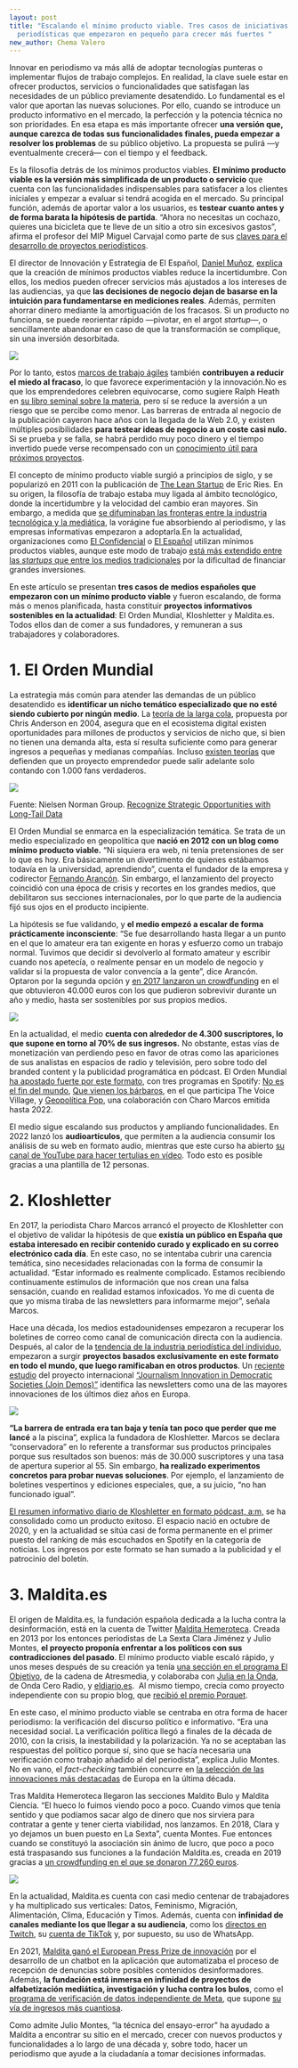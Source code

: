 ```yaml
---
layout: post
title: "Escalando el mínimo producto viable. Tres casos de iniciativas
  periodísticas que empezaron en pequeño para crecer más fuertes "
new_author: Chema Valero
---
```

Innovar en periodismo va más allá de adoptar tecnologías punteras o implementar flujos de trabajo complejos. En realidad, la clave suele estar en ofrecer productos, servicios o funcionalidades que satisfagan las necesidades de un público previamente desatendido. Lo fundamental es el valor que aportan las nuevas soluciones. Por ello, cuando se introduce un producto informativo en el mercado, la perfección y la potencia técnica no son prioridades. En esa etapa es más importante ofrecer **una versión que, aunque carezca de todas sus funcionalidades finales, pueda empezar a resolver los problemas** de su público objetivo. La propuesta se pulirá —y eventualmente crecerá— con el tiempo y el feedback.

Es la filosofía detrás de los mínimos productos viables. **El mínimo producto viable es la versión más simplificada de un producto o servicio** que cuenta con las funcionalidades indispensables para satisfacer a los clientes iniciales y empezar a evaluar si tendrá acogida en el mercado. Su principal función, además de aportar valor a los usuarios, es **testear cuanto antes y de forma barata la hipótesis de partida**. “Ahora no necesitas un cochazo, quieres una bicicleta que te lleve de un sitio a otro sin excesivos gastos”, afirma el profesor del MIP Miguel Carvajal como parte de sus [claves para el desarrollo de proyectos periodísticos](https://mip.umh.es/blog/2016/07/03/fases-desarrollo-proyectos-periodisticos/).

El director de Innovación y Estrategia de El Español, [Daniel Muñoz](https://www.linkedin.com/in/danielmguerrero/?originalSubdomain=es), [explica](https://lab.elconfidencial.com/el-producto-m%C3%ADnimo-viable-mvp-tambi%C3%A9n-funciona-en-los-medios-diez-motivos-para-ponerlo-en-pr-3a6e43e32d1c) que la creación de mínimos productos viables reduce la incertidumbre. Con ellos, los medios pueden ofrecer servicios más ajustados a los intereses de las audiencias, ya que **las decisiones de negocio dejan de basarse en la intuición para fundamentarse en mediciones reales**. Además, permiten ahorrar dinero mediante la amortiguación de los fracasos. Si un producto no funciona, se puede reorientar rápido —pivotar, en el argot *startup—*, o sencillamente abandonar en caso de que la transformación se complique, sin una inversión desorbitada.



![](/images/shots/jason-goodman-oalh2mojuuk-unsplash.jpg)

Por lo tanto, estos [marcos de trabajo ágiles](https://revista.profesionaldelainformacion.com/index.php/EPI/article/view/epi.2019.sep.14) también **contribuyen a reducir el miedo al fracaso**, lo que favorece experimentación y la innovación.No es que los emprendedores celebren equivocarse, como sugiere Ralph Heath en [su libro seminal sobre la materia](https://www.goodreads.com/book/show/6097428-celebrating-failure), pero sí se reduce la aversión a un riesgo que se percibe como menor. Las barreras de entrada al negocio de la publicación cayeron hace años con la llegada de la Web 2.0, y existen múltiples posibilidades **para testear ideas de negocio a un coste casi nulo.** Si se prueba y se falla, se habrá perdido muy poco dinero y el tiempo invertido puede verse recompensado con un [conocimiento útil para próximos proyectos](https://mip.umh.es/blog/2022/04/06/fallar-para-seguir-mejorando-cinco-motivos-fracasan-ideas/).

El concepto de mínimo producto viable surgió a principios de siglo, y se popularizó en 2011 con la publicación de [The Lean Startup](https://www.amazon.es/Lean-Startup-Entrepreneurs-Continuous-Innovation/dp/0307887898) de Eric Ries. En su origen, la filosofía de trabajo estaba muy ligada al ámbito tecnológico, donde la incertidumbre y la velocidad del cambio eran mayores. Sin embargo, a medida que [se difuminaban las fronteras entre la industria tecnológica y la mediática](https://revista.profesionaldelainformacion.com/index.php/EPI/article/view/86483), la vorágine fue absorbiendo al periodismo, y las empresas informativas empezaron a adoptarla.En la actualidad, organizaciones como [El Confidencial](http://dspace.umh.es/handle/11000/25509) o [El Español](https://mip.umh.es/blog/2016/10/26/manual-libro-como-innovar-periodismo/) utilizan mínimos productos viables, aunque este modo de trabajo [está más extendido entre las *startups* que entre los medios tradicionales](https://nuevaepoca.revistalatinacs.org/index.php/revista/article/view/553) por la dificultad de financiar grandes inversiones.

En este artículo se presentan **tres casos de medios españoles que empezaron con un mínimo producto viable** y fueron escalando, de forma más o menos planificada, hasta constituir **proyectos informativos sostenibles en la actualidad**: El Orden Mundial, Kloshletter y Maldita.es. Todos ellos dan de comer a sus fundadores, y remuneran a sus trabajadores y colaboradores.

# 1. El Orden Mundial

La estrategia más común para atender las demandas de un público desatendido es **identificar un nicho temático especializado que no esté siendo cubierto por ningún medio**. La [teoría de la larga cola](https://www.wired.com/2004/10/tail/), propuesta por Chris Anderson en 2004, asegura que en el ecosistema digital existen oportunidades para millones de productos y servicios de nicho que, si bien no tienen una demanda alta, esta sí resulta suficiente como para generar ingresos a pequeñas y medianas compañías. Incluso [existen teorías](https://kk.org/thetechnium/1000-true-fans/) que defienden que un proyecto emprendedor puede salir adelante solo contando con 1.000 fans verdaderos.

![](/images/shots/the-long-tail.jpg)

F﻿uente: Nielsen Norman Group. [Recognize Strategic Opportunities with Long-Tail Data](https://www.nngroup.com/articles/long-tail/)

El Orden Mundial se enmarca en la especialización temática. Se trata de un medio especializado en geopolítica que **nació en 2012 con un blog como mínimo producto viable.** “Ni siquiera era web, ni tenía pretensiones de ser lo que es hoy. Era básicamente un divertimento de quienes estábamos todavía en la universidad, aprendiendo”, cuenta el fundador de la empresa y codirector [Fernando Arancón](https://twitter.com/FernandoArancon). Sin embargo, el lanzamiento del proyecto coincidió con una época de crisis y recortes en los grandes medios, que debilitaron sus secciones internacionales, por lo que parte de la audiencia fijó sus ojos en el producto incipiente.

La hipótesis se fue validando, y **el medio empezó a escalar de forma prácticamente inconsciente**: “Se fue desarrollando hasta llegar a un punto en el que lo amateur era tan exigente en horas y esfuerzo como un trabajo normal. Tuvimos que decidir si devolverlo al formato amateur y escribir cuando nos apetecía, o realmente pensar en un modelo de negocio y validar si la propuesta de valor convencía a la gente”, dice Arancón. Optaron por la segunda opción y [en 2017 lanzaron un crowdfunding](https://www.goteo.org/project/intentando-comprender-como-funciona-el-mundo?fbclid=IwAR0BSs2SOZSHXmCHojTAXHUHTQpDSLtfLvtoCr47RANOesaMhjCke0pN8uQ) en el que obtuvieron 40.000 euros con los que pudieron sobrevivir durante un año y medio, hasta ser sostenibles por sus propios medios.

![](/images/shots/eom.png)

En la actualidad, el medio **cuenta con alrededor de 4.300 suscriptores, lo que supone en torno al 70% de sus ingresos.** No obstante, estas vías de monetización van perdiendo peso en favor de otras como las apariciones de sus analistas en espacios de radio y televisión, pero sobre todo del branded content y la publicidad programática en pódcast. El Orden Mundial [ha apostado fuerte por este formato](https://elordenmundial.com/podcast-eom/), con tres programas en Spotify: [No es el fin del mundo](https://elordenmundial.com/podcasts/no-es-el-fin-del-mundo/), [Que vienen los bárbaros](https://elordenmundial.com/podcasts/que-vienen-los-barbaros/), en el que participa The Voice Village, y [Geopolítica Pop](https://elordenmundial.com/podcasts/geopolitica-pop/), una colaboración con Charo Marcos emitida hasta 2022.

El medio sigue escalando sus productos y ampliando funcionalidades. En 2022 lanzó los **audioartículos**, que permiten a la audiencia consumir los análisis de su web en formato audio, mientras que este curso ha abierto [su canal de YouTube para hacer tertulias en vídeo](https://www.youtube.com/@elordenmundial/videos). Todo esto es posible gracias a una plantilla de 12 personas.

# 2. Kloshletter

En 2017, la periodista Charo Marcos arrancó el proyecto de Kloshletter con el objetivo de validar la hipótesis de que **existía un público en España que estaba interesado en recibir contenido curado y explicado en su correo electrónico cada día**. En este caso, no se intentaba cubrir una carencia temática, sino necesidades relacionadas con la forma de consumir la actualidad. “Estar informado es realmente complicado. Estamos recibiendo continuamente estímulos de información que nos crean una falsa sensación, cuando en realidad estamos infoxicados. Yo me di cuenta de que yo misma tiraba de las newsletters para informarme mejor”, señala Marcos.

Hace una década, los medios estadounidenses empezaron a recuperar los boletines de correo como canal de comunicación directa con la audiencia. Después, al calor de la [tendencia de la industria periodística del individuo](https://mip.umh.es/blog/2020/12/18/periodistas-individuales-substack-claves-exito/), empezaron a surgir **proyectos basados exclusivamente en este formato en todo el mundo, que luego ramificaban en otros productos**. Un [reciente estudio](https://innovations-in-journalism.com/es/case-studies) del proyecto internacional [“Journalism Innovation in Democratic Societies (Join Demos)”](https://innovations-in-journalism.com/nuestro-proyecto) identifica las newsletters como una de las mayores innovaciones de los últimos diez años en Europa.

![](/images/shots/kloshletter.png)

**“La barrera de entrada era tan baja y tenía tan poco que perder que me lancé** a la piscina”, explica la fundadora de Kloshletter. Marcos se declara “conservadora” en lo referente a transformar sus productos principales porque sus resultados son buenos: más de 30.000 suscriptores y una tasa de apertura superior al 55. Sin embargo, **ha realizado experimentos concretos para probar nuevas soluciones**. Por ejemplo, el lanzamiento de boletines vespertinos y ediciones especiales, que, a su juicio, “no han funcionado igual”.

[El resumen informativo diario de Kloshletter en formato pódcast, a:m,](https://open.spotify.com/show/2pXBpdfJoAo2iNz5G25nCP) se ha consolidado como un producto exitoso. El espacio nació en octubre de 2020, y en la actualidad se sitúa casi de forma permanente en el primer puesto del ranking de más escuchados en Spotify en la categoría de noticias. Los ingresos por este formato se han sumado a la publicidad y el patrocinio del boletín.

# 3. Maldita.es

El origen de Maldita.es, la fundación española dedicada a la lucha contra la desinformación, está en la cuenta de Twitter [Maldita Hemeroteca](https://twitter.com/Mhemeroteca). Creada en 2013 por los entonces periodistas de La Sexta Clara Jiménez y Julio Montes, **el proyecto proponía enfrentar a los políticos con sus contradicciones del pasado**. El mínimo producto viable escaló rápido, y unos meses después de su creación ya tenía [una sección en el programa El Objetivo](https://www.lasexta.com/programas/el-objetivo/maldita-hemeroteca-objetivo_20150213572556ca6584a81fd883637c.html), de la cadena de Atresmedia, y colaboraba con [Julia en la Onda](https://www.ondacero.es/programas/julia-en-la-onda/audios-podcast/maldita-hemeroteca/), de Onda Cero Radio, y [eldiario.es](https://www.eldiario.es/autores/maldita_hemeroteca/).  Al mismo tiempo, crecía como proyecto independiente con su propio blog, que [recibió el premio Porquet](https://www.heraldo.es/noticias/aragon/2015/04/10/maldita-hemeroteca-gana-premio-jose-manuel-porquet-350438-300.html).

En este caso, el mínimo producto viable se centraba en otra forma de hacer periodismo: la verificación del discurso político e informativo. “Era una necesidad social. La verificación política llegó a finales de la década de 2010, con la crisis, la inestabilidad y la polarización. Ya no se aceptaban las respuestas del político porque sí, sino que se hacía necesaria una verificación como trabajo añadido al del periodista”, explica Julio Montes. No en vano, el *fact-checking* también concurre en [la selección de las innovaciones más destacadas](https://innovations-in-journalism.com/es/case-studies) de Europa en la última década.

Tras Maldita Hemeroteca llegaron las secciones Maldito Bulo y Maldita Ciencia. “El hueco lo fuimos viendo poco a poco. Cuando vimos que tenía sentido y que podíamos sacar algo de dinero que nos sirviera para contratar a gente y tener cierta viabilidad, nos lanzamos. En 2018, Clara y yo dejamos un buen puesto en La Sexta”, cuenta Montes. Fue entonces cuando se constituyó la asociación sin ánimo de lucro, que poco a poco está traspasando sus funciones a la fundación Maldita.es, creada en 2019 gracias a [un crowdfunding en el que se donaron 77.260 euros](https://www.goteo.org/project/maldita).

![](/images/shots/maldita-goteo.png)

En la actualidad, Maldita.es cuenta con casi medio centenar de trabajadores y ha multiplicado sus verticales: Datos, Feminismo, Migración, Alimentación, Clima, Educación y Timos. Además, cuenta con **infinidad de canales mediante los que llegar a su audiencia**, como los [directos en Twitch](https://www.twitch.tv/malditaes), su [cuenta de TikTok](https://www.tiktok.com/@malditobulo?lang=es) y, por supuesto, su uso de WhatsApp.

En 2021, [Maldita ganó el European Press Prize de innovación](https://maldita.es/nosotros/20210603/european-press-prize-innovacion-chatbot-maldita/) por el desarrollo de un chatbot en la aplicación que automatizaba el proceso de recepción de denuncias sobre posibles contenidos desinformadores. Además, **la fundación está inmersa en infinidad de proyectos de alfabetización mediática, investigación y lucha contra los bulos**, como el [programa de verificación de datos independiente de Meta](https://www.facebook.com/formedia/mjp/programs/third-party-fact-checking), que supone [su vía de ingresos más cuantiosa](https://maldita.es/malditas-cuentas-de-donde-vienen-donde-van-nuestros-ingresos/).

Como admite Julio Montes, “la técnica del ensayo-error” ha ayudado a Maldita a encontrar su sitio en el mercado, crecer con nuevos productos y funcionalidades a lo largo de una década y, sobre todo, hacer un periodismo que ayude a la ciudadanía a tomar decisiones informadas.